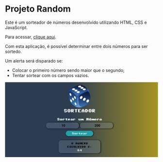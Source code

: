 # Projeto Random

<p>Este é um sorteador de números desenvolvido utilizando HTML, CSS e JavaScript.</p>

<p>Para acessar, <a href="https://brunoscm7.github.io/projeto-random/" target="_blank">clique aqui</a>.</p>

<p>Com esta aplicação, é possível determinar entre dois números para ser sortedo. </p>
<p>Um alerta será disparado se: </p>
<ul>
  <li>Colocar o primeiro número sendo maior que o segundo;</li>
  <li>Tentar sortear com os campos vazios.</li>
</ul>

<img src="assets/sorteador-img.png" alt="Captura de tela do sorteador">
